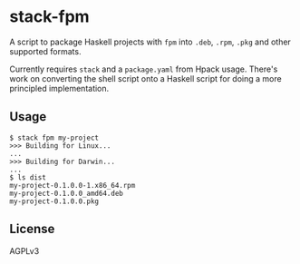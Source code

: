 # stack-fpm
A script to package Haskell projects with `fpm` into `.deb`, `.rpm`, `.pkg` and
other supported formats.

Currently requires `stack` and a `package.yaml` from Hpack usage. There's work
on converting the shell script onto a Haskell script for doing a more principled
implementation.

## Usage
```
$ stack fpm my-project
>>> Building for Linux...
...
>>> Building for Darwin...
...
$ ls dist
my-project-0.1.0.0-1.x86_64.rpm
my-project-0.1.0.0_amd64.deb
my-project-0.1.0.0.pkg
```

## License
AGPLv3
